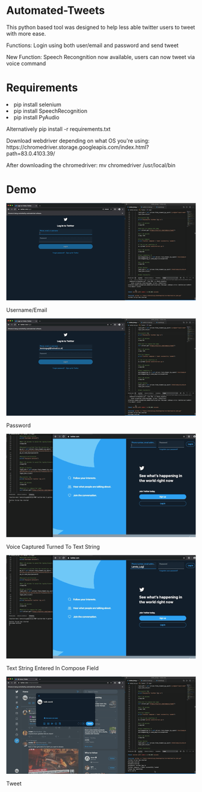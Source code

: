 # Automated-Tweets
This python based tool was designed to help less able twitter users to tweet with more ease. 
<p>Functions: Login using both user/email and password and send tweet</p>
<p>New Function: Speech Recongnition now available, users can now tweet via voice command</p>

# Requirements
<li>pip install selenium</li>
<li>pip install SpeechRecognition</li>
<li>pip install PyAudio</li>

<p>Alternatively pip install -r requirements.txt</p>

<p>Download webdriver depending on what OS you're using: https://chromedriver.storage.googleapis.com/index.html?path=83.0.4103.39/ </p>
<p>After downloading the chromedriver: mv chromedriver /usr/local/bin

# Demo

<p></p>

![](Demo1.GIF)

<p>Username/Email</p>

<p></p>

![](Demo2.GIF)

<p>Password</p>

<p></p>

![](Demo3.GIF)

<p>Voice Captured Turned To Text String</p>

<p></p>

![](Demo4.GIF)

<p>Text String Entered In Compose Field</p>

<p></p>

![](Demo5.GIF)

<p>Tweet</p>

<p></p>

